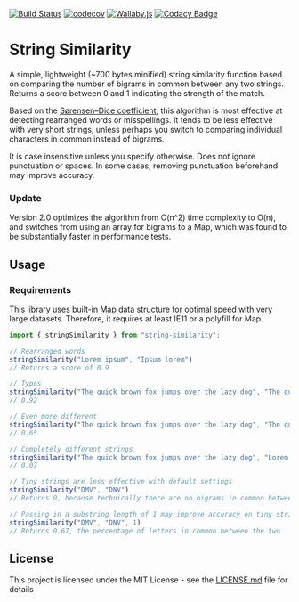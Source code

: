 [![Build Status](https://travis-ci.org/stephenjjbrown/string-similarity-js.svg?branch=master)](https://travis-ci.org/stephenjjbrown/string-similarity-js)
[![codecov](https://codecov.io/gh/stephenjjbrown/string-similarity-js/branch/master/graph/badge.svg)](https://codecov.io/gh/stephenjjbrown/string-similarity-js)
[![Wallaby.js](https://img.shields.io/badge/wallaby.js-configured-green.svg)](https://wallabyjs.com)
[![Codacy Badge](https://api.codacy.com/project/badge/Grade/9eb54134dbbe4c879e57f1a6afedc4bf)](https://www.codacy.com/app/stephenjjbrown/string-similarity-js?utm_source=github.com&amp;utm_medium=referral&amp;utm_content=stephenjjbrown/string-similarity-js&amp;utm_campaign=Badge_Grade)

# String Similarity

A simple, lightweight (~700 bytes minified) string similarity function based on comparing the number of bigrams in common between any two strings. Returns a score between 0 and 1 indicating the strength of the match.

Based on the [Sørensen–Dice coefficient](https://en.wikipedia.org/wiki/Sørensen–Dice_coefficient), this algorithm is most effective at detecting rearranged words or misspellings. It tends to be less effective with very short strings, unless perhaps you switch to comparing individual characters in common instead of bigrams.

It is case insensitive unless you specify otherwise. Does not ignore punctuation or spaces. In some cases, removing punctuation beforehand may improve accuracy.

### Update
Version 2.0 optimizes the algorithm from O(n^2) time complexity to O(n), and switches from using an array for bigrams to a Map, which was found to be substantially faster in performance tests.

## Usage

### Requirements
This library uses built-in [Map](https://developer.mozilla.org/en-US/docs/Web/JavaScript/Reference/Global_Objects/Map) data structure for optimal speed with very large datasets. Therefore, it requires at least IE11 or a polyfill for Map.

```typescript
import { stringSimilarity } from "string-similarity";

// Rearranged words
stringSimilarity("Lorem ipsum", "Ipsum lorem")
// Returns a score of 0.9

// Typos
stringSimilarity("The quick brown fox jumps over the lazy dog", "The quck brown fx jumps over the lazy dog")
// 0.92

// Even more different
stringSimilarity("The quick brown fox jumps over the lazy dog", "The quack brain fax jomps odor the lady frog")
// 0.65

// Completely different strings
stringSimilarity("The quick brown fox jumps over the lazy dog", "Lorem ipsum")
// 0.07

// Tiny strings are less effective with default settings
stringSimilarity("DMV", "DNV")
// Returns 0, because technically there are no bigrams in common between the two

// Passing in a substring length of 1 may improve accuracy on tiny strings
stringSimilarity("DMV", "DNV", 1)
// Returns 0.67, the percentage of letters in common between the two
```

## License

This project is licensed under the MIT License - see the [LICENSE.md](LICENSE.md) file for details
